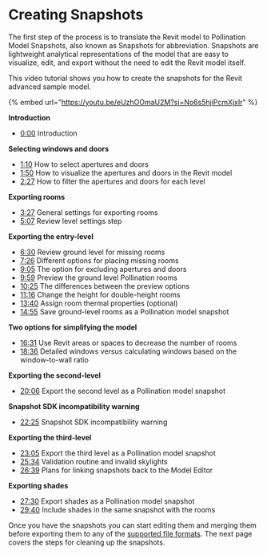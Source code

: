 # Creating Snapshots

The first step of the process is to translate the Revit model to Pollination Model Snapshots, also known as Snapshots for abbreviation. Snapshots are lightweight analytical representations of the model that are easy to visualize, edit, and export without the need to edit the Revit model itself.

This video tutorial shows you how to create the snapshots for the Revit advanced sample model.

{% embed url="https://youtu.be/eUzhOOmaU2M?si=No6s5hjiPcmXjxIr" %}

**Introduction**

* [0:00](https://www.youtube.com/watch?v=eUzhOOmaU2M\&t=0s) Introduction

**Selecting windows and doors**

* [1:10](https://www.youtube.com/watch?v=eUzhOOmaU2M\&t=70s) How to select apertures and doors
* [1:50](https://www.youtube.com/watch?v=eUzhOOmaU2M\&t=110s) How to visualize the apertures and doors in the Revit model
* [2:27](https://www.youtube.com/watch?v=eUzhOOmaU2M\&t=147s) How to filter the apertures and doors for each level

**Exporting rooms**

* [3:27](https://www.youtube.com/watch?v=eUzhOOmaU2M\&t=207s) General settings for exporting rooms
* [5:07](https://www.youtube.com/watch?v=eUzhOOmaU2M\&t=307s) Review level settings step

**Exporting the entry-level**

* [6:30](https://www.youtube.com/watch?v=eUzhOOmaU2M\&t=390s) Review ground level for missing rooms
* [7:26](https://www.youtube.com/watch?v=eUzhOOmaU2M\&t=446s) Different options for placing missing rooms
* [9:05](https://www.youtube.com/watch?v=eUzhOOmaU2M\&t=545s) The option for excluding apertures and doors
* [9:59](https://www.youtube.com/watch?v=eUzhOOmaU2M\&t=599s) Preview the ground level Pollination rooms
* [10:25](https://www.youtube.com/watch?v=eUzhOOmaU2M\&t=625s) The differences between the preview options
* [11:16](https://www.youtube.com/watch?v=eUzhOOmaU2M\&t=676s) Change the height for double-height rooms
* [13:40](https://www.youtube.com/watch?v=eUzhOOmaU2M\&t=820s) Assign room thermal properties (optional)
* [14:55](https://www.youtube.com/watch?v=eUzhOOmaU2M\&t=895s) Save ground-level rooms as a Pollination model snapshot

**Two options for simplifying the model**

* [16:31](https://www.youtube.com/watch?v=eUzhOOmaU2M\&t=991s) Use Revit areas or spaces to decrease the number of rooms
* [18:36](https://www.youtube.com/watch?v=eUzhOOmaU2M\&t=1116s) Detailed windows versus calculating windows based on the window-to-wall ratio

**Exporting the second-level**

* [20:06](https://www.youtube.com/watch?v=eUzhOOmaU2M\&t=1206s) Export the second level as a Pollination model snapshot

**Snapshot SDK incompatibility warning**

* [22:25](https://www.youtube.com/watch?v=eUzhOOmaU2M\&t=1345s) Snapshot SDK incompatibility warning

**Exporting the third-level**

* [23:05](https://www.youtube.com/watch?v=eUzhOOmaU2M\&t=1385s) Export the third level as a Pollination model snapshot
* [25:34](https://www.youtube.com/watch?v=eUzhOOmaU2M\&t=1534s) Validation routine and invalid skylights
* [26:39](https://www.youtube.com/watch?v=eUzhOOmaU2M\&t=1599s) Plans for linking snapshots back to the Model Editor

**Exporting shades**

* [27:30](https://www.youtube.com/watch?v=eUzhOOmaU2M\&t=1650s) Export shades as a Pollination model snapshot
* [29:40](https://www.youtube.com/watch?v=eUzhOOmaU2M\&t=1780s) Include shades in the same snapshot with the rooms

Once you have the snapshots you can start editing them and merging them before exporting them to any of the [supported file formats](../../model-editor/supported-file-formats/export.md). The next page covers the steps for cleaning up the snapshots.
